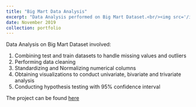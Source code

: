 ```yaml
---
title: "Big Mart Data Analysis"
excerpt: "Data Analysis performed on Big Mart Dataset.<br/><img src='/images/bigmart.png' width='400' height='600'>"
date: November 2019
collection: portfolio
---
```


Data Analysis on Big Mart Dataset involved:

1. Combining test and train datasets to handle missing values and outliers
2. Performing data cleaning
3. Standardizing and Normalizing numerical columns
4. Obtaining visualizations to conduct univariate, bivariate and trivariate analysis
5. Conducting hypothesis testing with 95% confidence interval

The project can be found [here](https://github.com/mitravinda462/Data-Analysis-on-Big-Mart-dataset/)

